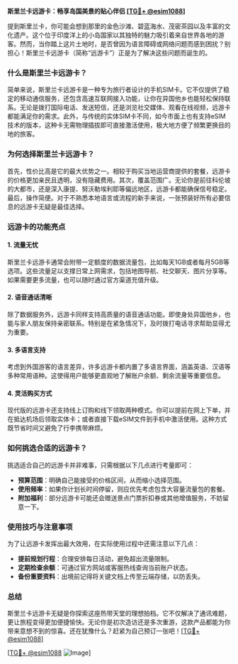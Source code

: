 **斯里兰卡远游卡：畅享岛国美景的贴心伴侣 [[TG💪+ @esim1088](https://t.me/s/esim1088)]**

提到斯里兰卡，你可能会想到那里的金色沙滩、碧蓝海水、茂密茶园以及丰富的文化遗产。这个位于印度洋上的小岛国家以其独特的魅力吸引着来自世界各地的游客。然而，当你踏上这片土地时，是否曾因为语言障碍或网络问题而感到困扰？别担心！斯里兰卡远游卡（简称“远游卡”）正是为了解决这些问题而诞生的。

### **什么是斯里兰卡远游卡？**

简单来说，斯里兰卡远游卡是一种专为旅行者设计的手机SIM卡。它不仅提供了稳定的移动通信服务，还包含高速互联网接入功能，让你在异国他乡也能轻松保持联系。无论是拨打国际电话、发送短信，还是浏览社交媒体、观看在线视频，远游卡都能满足你的需求。此外，与传统的实体SIM卡不同，如今市面上也有支持eSIM技术的版本，这种卡无需物理插拔即可直接激活使用，极大地方便了频繁更换目的地的旅客。

### **为何选择斯里兰卡远游卡？**

首先，性价比高是它的最大优势之一。相较于购买当地运营商提供的套餐，远游卡的价格更加亲民且透明，没有隐藏费用。其次，覆盖范围广。无论你是前往科伦坡的大都市，还是深入康提、努沃勒埃利耶等偏远地区，远游卡都能确保信号稳定。最后，操作简便。对于不熟悉本地语言或流程的新手来说，一张预装好所有必要信息的远游卡无疑是最佳选择。

### **远游卡的功能亮点**

#### **1. 流量无忧**
斯里兰卡远游卡通常会附带一定额度的数据流量包，比如每天1GB或者每月5GB等选项。这些流量足以支撑日常上网需求，包括地图导航、社交聊天、图片分享等。如果需要更多流量，也可以随时通过官方渠道充值升级。

#### **2. 语音通话清晰**
除了数据服务外，远游卡同样支持高质量的语音通话功能。即使身处异国他乡，也能与家人朋友保持亲密联系。特别是在紧急情况下，及时拨打电话寻求帮助显得尤为重要。

#### **3. 多语言支持**
考虑到外国游客的语言差异，许多远游卡都内置了多语言界面，涵盖英语、汉语等多种常用语种。这使得用户能够更直观地了解账户余额、剩余流量等重要信息。

#### **4. 灵活购买方式**
现代版的远游卡还支持线上订购和线下领取两种模式。你可以提前在网上下单，并在抵达机场后领取实体卡；或者直接下载eSIM文件到手机中激活使用。这种方式既节省时间又避免了行李携带麻烦。

### **如何挑选合适的远游卡？**

挑选适合自己的远游卡并非难事，只需根据以下几点进行考量即可：

- **预算范围**：明确自己能接受的价格区间，从而缩小选择范围。
- **使用频率**：如果你计划长时间停留，则应优先考虑包含大容量流量包的套餐。
- **附加福利**：部分远游卡可能还会赠送景点门票折扣券或其他增值服务，不妨留意一下。

### **使用技巧与注意事项**

为了让远游卡发挥出最大效用，在实际使用过程中还需注意以下几点：

- **提前规划行程**：合理安排每日活动，避免超出流量限制。
- **定期检查余额**：可通过官方网站或客服热线查询当前账户状态。
- **备份重要资料**：出境前记得将关键文档上传至云端存储，以防丢失。

### **总结**

斯里兰卡远游卡无疑是你探索这座热带天堂的理想拍档。它不仅解决了通讯难题，更让旅程变得更加便捷愉快。无论你是初次造访还是多次重游，这款产品都能为你带来意想不到的惊喜。还在犹豫什么？赶紧为自己预订一张吧！[[TG💪+ @esim1088](https://t.me/s/esim1088)]

[[TG💪+ @esim1088](https://t.me/s/esim1088) ![Image](https://i.postimg.cc/4NQfJmqS/Snipaste-2025-05-13-00-14-12.png)]